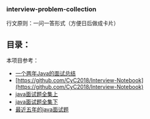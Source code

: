 ### interview-problem-collection

行文原则：一问一答形式（方便日后做成卡片）

目录：
- 

本项目参考：
- [一个两年Java的面试总结](https://segmentfault.com/a/1190000013550405)
- [https://github.com/CyC2018/Interview-Notebook](https://github.com/CyC2018/Interview-Notebook)
- [java面试题全集上](http://www.importnew.com/22083.html)
- [java面试题全集下](http://www.importnew.com/22087.html)
- [最近五年的java面试题](http://www.importnew.com/17232.html)